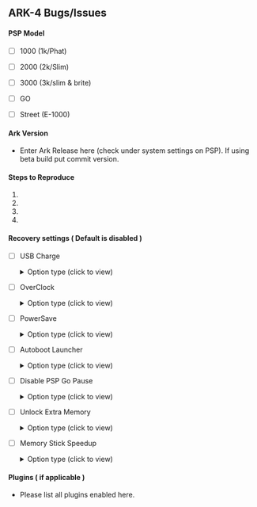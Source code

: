 ## ARK-4 Bugs/Issues

#### PSP Model
- [ ] 1000 (1k/Phat)
 
- [ ] 2000 (2k/Slim)

- [ ] 3000 (3k/slim & brite)

- [ ] GO

- [ ] Street (E-1000)  

#### Ark Version

- Enter Ark Release here (check under system settings on PSP). If using beta build put commit version.

#### Steps to Reproduce
1.
2.
3.
4.

#### Recovery settings ( Default is disabled )
- [ ] USB Charge  
	<details>
		<summary>Option type (click to view)</summary>

	- [ ] Always

		- [ ] Game

		- [ ] UMD

		- [ ] Homebrew

		- [ ] Pops

		- [ ] VSH

	</details>

- [ ] OverClock 

	<details>
		<summary>Option type (click to view)</summary>

	- [ ] Always

		- [ ] Game

		- [ ] UMD

		- [ ] Homebrew

		- [ ] Pops

		- [ ] VSH

	</details>

- [ ] PowerSave

	<details>
		<summary>Option type (click to view)</summary>

	- [ ] Always

		- [ ] Game

		- [ ] UMD

		- [ ] Homebrew

		- [ ] Pops

		- [ ] VSH

	</details>


- [ ] Autoboot Launcher

	<details>
		<summary>Option type (click to view)</summary>

	- [ ] Always

		- [ ] Game

		- [ ] UMD

		- [ ] Homebrew

		- [ ] Pops

		- [ ] VSH

	</details>

- [ ] Disable PSP Go Pause

	<details>
		<summary>Option type (click to view)</summary>

	- [ ] Always

		- [ ] Game

		- [ ] UMD

		- [ ] Homebrew

		- [ ] Pops

		- [ ] VSH

	</details>

- [ ] Unlock Extra Memory

	<details>
		<summary>Option type (click to view)</summary>

	- [ ] Always

		- [ ] Game

		- [ ] UMD

		- [ ] Homebrew

		- [ ] Pops

		- [ ] VSH

	</details>

- [ ] Memory Stick Speedup

	<details>
		<summary>Option type (click to view)</summary>

	- [ ] Always

		- [ ] Game

		- [ ] UMD

		- [ ] Homebrew

		- [ ] Pops

		- [ ] VSH

	</details>

#### Plugins ( if applicable )
 - Please list all plugins enabled here.
